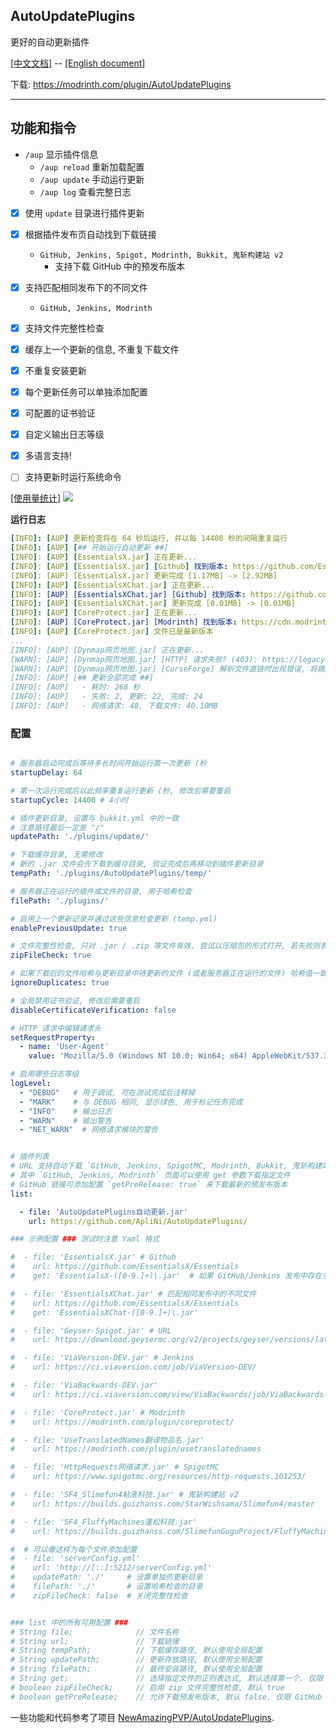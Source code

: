 ## AutoUpdatePlugins
更好的自动更新插件

[[中文文档]](https://github.com/ApliNi/AutoUpdatePlugins/blob/main/README.md) -- [[English document]](https://github.com/ApliNi/AutoUpdatePlugins/blob/main/README_EN.md)

下载: https://modrinth.com/plugin/AutoUpdatePlugins

---

## 功能和指令
- `/aup` 显示插件信息
    - `/aup reload` 重新加载配置
    - `/aup update` 手动运行更新
    - `/aup log` 查看完整日志


- [x] 使用 `update` 目录进行插件更新
- [x] 根据插件发布页自动找到下载链接
  - `GitHub, Jenkins, Spigot, Modrinth, Bukkit, 鬼斩构建站 v2`
    - 支持下载 GitHub 中的预发布版本
- [x] 支持匹配相同发布下的不同文件
  - `GitHub, Jenkins, Modrinth`
- [x] 支持文件完整性检查
- [x] 缓存上一个更新的信息, 不重复下载文件
- [x] 不重复安装更新
- [x] 每个更新任务可以单独添加配置
- [x] 可配置的证书验证
- [x] 自定义输出日志等级
- [x] 多语言支持!
- [ ] 支持更新时运行系统命令


[[使用量统计]](https://bstats.org/plugin/bukkit/ApliNi-AutoUpdatePlugins/20629)
<a href="https://bstats.org/plugin/bukkit/ApliNi-AutoUpdatePlugins/20629">![](https://bstats.org/signatures/bukkit/ApliNi-AutoUpdatePlugins.svg)</a>

**运行日志**
```yaml
[INFO]: [AUP] 更新检查将在 64 秒后运行, 并以每 14400 秒的间隔重复运行
[INFO]: [AUP] [## 开始运行自动更新 ##]
[INFO]: [AUP] [EssentialsX.jar] 正在更新...
[INFO]: [AUP] [EssentialsX.jar] [Github] 找到版本: https://github.com/EssentialsX/Essentials/releases/download/2.20.1/EssentialsX-2.20.1.jar
[INFO]: [AUP] [EssentialsX.jar] 更新完成 [1.17MB] -> [2.92MB]
[INFO]: [AUP] [EssentialsXChat.jar] 正在更新...
[INFO]: [AUP] [EssentialsXChat.jar] [Github] 找到版本: https://github.com/EssentialsX/Essentials/releases/download/2.20.1/EssentialsXChat-2.20.1.jar
[INFO]: [AUP] [EssentialsXChat.jar] 更新完成 [0.01MB] -> [0.01MB]
[INFO]: [AUP] [CoreProtect.jar] 正在更新...
[INFO]: [AUP] [CoreProtect.jar] [Modrinth] 找到版本: https://cdn.modrinth.com/data/Lu3KuzdV/versions/w3P6ufP1/CoreProtect-22.2.jar
[INFO]: [AUP] [CoreProtect.jar] 文件已是最新版本
...
[INFO]: [AUP] [Dynmap网页地图.jar] 正在更新...
[WARN]: [AUP] [Dynmap网页地图.jar] [HTTP] 请求失败? (403): https://legacy.curseforge.com/minecraft/bukkit-plugins/dynmap
[WARN]: [AUP] [Dynmap网页地图.jar] [CurseForge] 解析文件直链时出现错误, 将跳过此更新
[INFO]: [AUP] [## 更新全部完成 ##]
[INFO]: [AUP]   - 耗时: 268 秒
[INFO]: [AUP]   - 失败: 2, 更新: 22, 完成: 24
[INFO]: [AUP]   - 网络请求: 48, 下载文件: 40.10MB
```


### 配置
```yaml

# 服务器启动完成后等待多长时间开始运行第一次更新 (秒
startupDelay: 64

# 第一次运行完成后以此频率重复运行更新 (秒, 修改后需要重启
startupCycle: 14400 # 4小时

# 插件更新目录, 设置与 bukkit.yml 中的一致
# 注意路径最后一定是 "/"
updatePath: './plugins/update/'

# 下载缓存目录, 无需修改
# 新的 .jar 文件会先下载到缓存目录, 验证完成后再移动到插件更新目录
tempPath: './plugins/AutoUpdatePlugins/temp/'

# 服务器正在运行的插件或文件的目录, 用于哈希检查
filePath: './plugins/'

# 启用上一个更新记录并通过这些信息检查更新 (temp.yml)
enablePreviousUpdate: true

# 文件完整性检查, 只对 .jar / .zip 等文件有效. 尝试以压缩包的形式打开, 若失败则表示不完整
zipFileCheck: true

# 如果下载后的文件哈希与更新目录中待更新的文件 (或者服务器正在运行的文件) 哈希值一致则不移动到更新目录 (MD5
ignoreDuplicates: true

# 全局禁用证书验证, 修改后需要重启
disableCertificateVerification: false

# HTTP 请求中编辑请求头
setRequestProperty:
  - name: 'User-Agent'
    value: 'Mozilla/5.0 (Windows NT 10.0; Win64; x64) AppleWebKit/537.36 (KHTML, like Gecko) Chrome/120.0.0.0 Safari/537.36'

# 启用哪些日志等级
logLevel:
  - "DEBUG"   # 用于调试, 可在测试完成后注释掉
  - "MARK"    # 与 DEBUG 相同, 显示绿色, 用于标记任务完成
  - "INFO"    # 输出日志
  - "WARN"    # 输出警告
  - "NET_WARN"  # 网络请求模块的警告


# 插件列表
# URL 支持自动下载 `GitHub, Jenkins, SpigotMC, Modrinth, Bukkit, 鬼斩构建站 v2` 页面的插件, 其他链接将直接下载
# 其中 `GitHub, Jenkins, Modrinth` 页面可以使用 get 参数下载指定文件
# GitHub 链接可添加配置 `getPreRelease: true` 来下载最新的预发布版本
list:

  - file: 'AutoUpdatePlugins自动更新.jar'
    url: https://github.com/ApliNi/AutoUpdatePlugins/

### 示例配置 ### 测试时注意 Yaml 格式

#  - file: 'EssentialsX.jar' # Github
#    url: https://github.com/EssentialsX/Essentials
#    get: 'EssentialsX-([0-9.]+)\.jar'  # 如果 GitHub/Jenkins 发布中存在多个文件, 则需要匹配其中一个, 否则下载第一个 (使用正则表达式

#  - file: 'EssentialsXChat.jar' # 匹配相同发布中的不同文件
#    url: https://github.com/EssentialsX/Essentials
#    get: 'EssentialsXChat-([0-9.]+)\.jar'

#  - file: 'Geyser-Spigot.jar' # URL
#    url: https://download.geysermc.org/v2/projects/geyser/versions/latest/builds/latest/downloads/spigot

#  - file: 'ViaVersion-DEV.jar' # Jenkins
#    url: https://ci.viaversion.com/job/ViaVersion-DEV/

#  - file: 'ViaBackwards-DEV.jar'
#    url: https://ci.viaversion.com/view/ViaBackwards/job/ViaBackwards-DEV/

#  - file: 'CoreProtect.jar' # Modrinth
#    url: https://modrinth.com/plugin/coreprotect/

#  - file: 'UseTranslatedNames翻译物品名.jar'
#    url: https://modrinth.com/plugin/usetranslatednames

#  - file: 'HttpRequests网络请求.jar' # SpigotMC
#    url: https://www.spigotmc.org/resources/http-requests.101253/

#  - file: 'SF4_Slimefun4粘液科技.jar' # 鬼斩构建站 v2
#    url: https://builds.guizhanss.com/StarWishsama/Slimefun4/master

#  - file: 'SF4_FluffyMachines蓬松科技.jar'
#    url: https://builds.guizhanss.com/SlimefunGuguProject/FluffyMachines/master

#  # 可以像这样为每个文件添加配置
#  - file: 'serverConfig.yml'
#    url: 'http://[::]:5212/serverConfig.yml'
#    updatePath: './'     # 设置单独的更新目录
#    filePath: './'       # 设置哈希检查的目录
#    zipFileCheck: false  # 关闭完整性检查


### list 中的所有可用配置 ###
# String file;              // 文件名称
# String url;               // 下载链接
# String tempPath;          // 下载缓存路径, 默认使用全局配置
# String updatePath;        // 更新存放路径, 默认使用全局配置
# String filePath;          // 最终安装路径, 默认使用全局配置
# String get;               // 选择指定文件的正则表达式, 默认选择第一个. 仅限 GitHub, Jenkins, Modrinth
# boolean zipFileCheck;     // 启用 zip 文件完整性检查, 默认 true
# boolean getPreRelease;    // 允许下载预发布版本, 默认 false. 仅限 GitHub

```

一些功能和代码参考了项目 [NewAmazingPVP/AutoUpdatePlugins](https://github.com/NewAmazingPVP/AutoUpdatePlugins).
